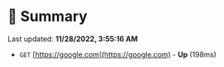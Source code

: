 # 📖 Summary
Last updated: **11/28/2022, 3:55:16 AM**

- `GET` [https://google.com](https://google.com) - **Up** (198ms)
